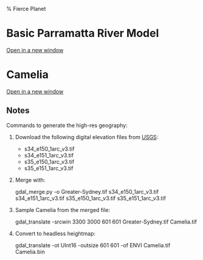 % Fierce Planet

# Basic Parramatta River Model

[Open in a new window](projects/parramatta-river/basic.html)


# Camelia

[Open in a new window](projects/parramatta-river/camelia.html)


## Notes

Commands to generate the high-res geography:

1. Download the following digital elevation files from [USGS](http://earthexplorer.usgs.gov/):
   
    - s34_e150_1arc_v3.tif
    - s34_e151_1arc_v3.tif
    - s35_e150_1arc_v3.tif
    - s35_e151_1arc_v3.tif


2. Merge with:

    gdal_merge.py -o Greater-Sydney.tif s34_e150_1arc_v3.tif s34_e151_1arc_v3.tif s35_e150_1arc_v3.tif s35_e151_1arc_v3.tif

3.  Sample Camelia from the merged file:

    gdal_translate -srcwin 3300 3000 601 601 Greater-Sydney.tif Camelia.tif

4.  Convert to headless heightmap:

    gdal_translate -ot UInt16 -outsize 601 601 -of ENVI Camelia.tif Camelia.bin
